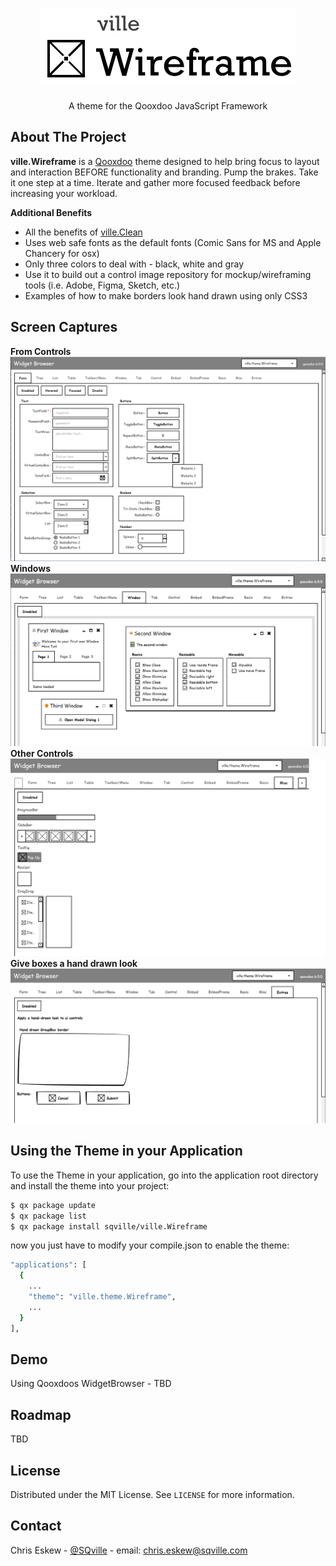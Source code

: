 <!-- PROJECT LOGO -->
<br />
<p align="center">
  <a href="https://github.com/sqville/ville.Wireframe">
    <img src="Ville_Wireframe_Logo.png" alt="Logo" width="409" height="121">
  </a>

  <h3 align="center"></h3>

  <p align="center">
    A theme for the Qooxdoo JavaScript Framework
  </p>
</p>

<!-- ABOUT THE PROJECT -->
## About The Project

**ville.Wireframe** is a [Qooxdoo](https://qooxdoo.org/) theme designed to help bring focus to layout and interaction BEFORE functionality and branding. Pump the brakes. Take it one step at a time. Iterate and gather more focused feedback before increasing your workload. 

**Additional Benefits**
* All the benefits of [ville.Clean](https://github.com/sqville/ville.Clean) 
* Uses web safe fonts as the default fonts (Comic Sans for MS and Apple Chancery for osx)
* Only three colors to deal with - black, white and gray
* Use it to build out a control image repository for mockup/wireframing tools (i.e. Adobe, Figma, Sketch, etc.)
* Examples of how to make borders look hand drawn using only CSS3

## Screen Captures
**From Controls**
<img src="ScreenCapture_01.PNG" alt="ville.Wireframe theme for Qooxdoo form controls">
**Windows**
<img src="ScreenCapture_02.PNG" alt="ville.Wireframe theme for Qooxdoo window controls">
**Other Controls**
<img src="ScreenCapture_04.PNG" alt="ville.Wireframe theme for Qooxdoo window controls">
**Give boxes a hand drawn look**
<img src="ScreenCapture_03.PNG" alt="ville.Wireframe theme for Qooxdoo controls - Hand drawn look">


<!-- GETTING STARTED -->
## Using the Theme in your Application
To use the Theme in your application, go into the application root directory and install the theme into your project:
```sh
$ qx package update
$ qx package list
$ qx package install sqville/ville.Wireframe
```
now you just have to modify your compile.json to enable the theme:
```sh
"applications": [
  {
    ...
    "theme": "ville.theme.Wireframe",
    ...
  }
],
```

<!-- DEMOS -->
## Demo
Using Qooxdoos WidgetBrowser - TBD

<!-- ROADMAP -->
## Roadmap

TBD


<!-- LICENSE -->
## License

Distributed under the MIT License. See `LICENSE` for more information.



<!-- CONTACT -->
## Contact

Chris Eskew - [@SQville](https://twitter.com/SQville) - email: chris.eskew@sqville.com
